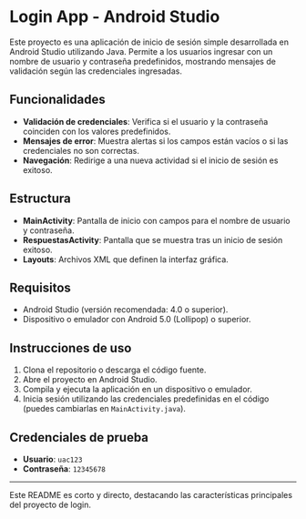# Login App - Android Studio

Este proyecto es una aplicación de inicio de sesión simple desarrollada en Android Studio utilizando Java. Permite a los usuarios ingresar con un nombre de usuario y contraseña predefinidos, mostrando mensajes de validación según las credenciales ingresadas.

## Funcionalidades

- **Validación de credenciales**: Verifica si el usuario y la contraseña coinciden con los valores predefinidos.
- **Mensajes de error**: Muestra alertas si los campos están vacíos o si las credenciales no son correctas.
- **Navegación**: Redirige a una nueva actividad si el inicio de sesión es exitoso.

## Estructura

- **MainActivity**: Pantalla de inicio con campos para el nombre de usuario y contraseña.
- **RespuestasActivity**: Pantalla que se muestra tras un inicio de sesión exitoso.
- **Layouts**: Archivos XML que definen la interfaz gráfica.

## Requisitos

- Android Studio (versión recomendada: 4.0 o superior).
- Dispositivo o emulador con Android 5.0 (Lollipop) o superior.

## Instrucciones de uso

1. Clona el repositorio o descarga el código fuente.
2. Abre el proyecto en Android Studio.
3. Compila y ejecuta la aplicación en un dispositivo o emulador.
4. Inicia sesión utilizando las credenciales predefinidas en el código (puedes cambiarlas en `MainActivity.java`).

## Credenciales de prueba

- **Usuario**: `uac123`
- **Contraseña**: `12345678`

---

Este README es corto y directo, destacando las características principales del proyecto de login.
